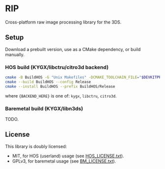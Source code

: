 # RIP

Cross-platform raw image processing library for the 3DS.

## Setup

Download a prebuilt version, use as a CMake dependency, or build manually.

### HOS build (KYGX/libctru/citro3d backend)

```sh
cmake -B BuildHOS -G "Unix Makefiles" -DCMAKE_TOOLCHAIN_FILE="$DEVKITPRO/cmake/3DS.cmake" -DCMAKE_BUILD_TYPE=Release -RIP_BACKEND="{BACKEND_HERE}" -DRIP_ENABLE_TESTS=ON
cmake --build BuildHOS --config Release
cmake --install BuildHOS --prefix BuildHOS/Release
```

where `{BACKEND_HERE}` is one of: `kygx`, `libctru`, `citro3d`.

### Baremetal build (KYGX/libn3ds)

TODO.

## License

This library is doubly licensed:

- MIT, for HOS (userland) usage (see [HOS_LICENSE.txt](HOS_LICENSE.txt)).
- GPLv3, for baremetal usage (see [BM_LICENSE.txt](BM_LICENSE.txt)).